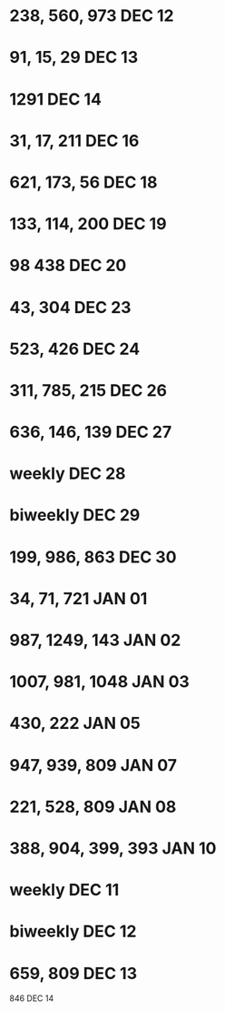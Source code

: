 238, 560, 973 DEC 12
======
91, 15, 29    DEC 13
======
1291          DEC 14
======
31, 17, 211   DEC 16
======
621, 173, 56  DEC 18
======
133, 114, 200 DEC 19
======
98 438        DEC 20
======
43, 304       DEC 23
======
523, 426      DEC 24
======
311, 785, 215 DEC 26
======
636, 146, 139 DEC 27
======
weekly DEC 28
======
biweekly DEC 29
======
199, 986, 863 DEC 30
======
34, 71, 721     JAN 01
======
987, 1249, 143  JAN 02
======
1007, 981, 1048 JAN 03
======
430, 222        JAN 05
======
947, 939, 809   JAN 07
======
221, 528, 809   JAN 08
======
388, 904, 399, 393  JAN 10
======       
 
weekly DEC 11
======       

biweekly DEC 12
======       

659, 809 DEC 13
======       

846 DEC 14
